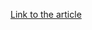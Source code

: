 [Link to the article](https://thehackernews.com/2025/06/iranian-apt35-hackers-targeting-israeli.html)
